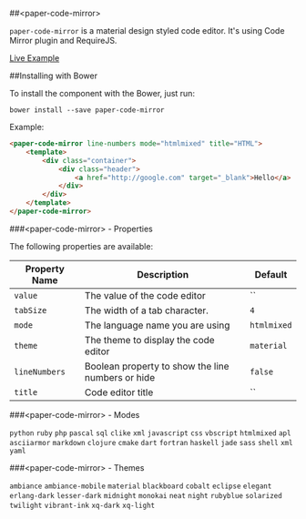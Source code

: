 ##&lt;paper-code-mirror&gt;

`paper-code-mirror` is a material design styled code editor. It's using Code Mirror plugin and RequireJS.

[Live Example](http://spacee.xyz/paper-code-mirror/demo.html)

##Installing with Bower

To install the component with the Bower, just run: 

`bower install --save paper-code-mirror`


Example:

```html
<paper-code-mirror line-numbers mode="htmlmixed" title="HTML">
    <template>
        <div class="container">
            <div class="header">
                <a href="http://google.com" target="_blank">Hello</a>
            </div>
        </div>
    </template>
</paper-code-mirror>
```

###&lt;paper-code-mirror&gt; - Properties

The following properties are available:

| Property Name | Description | Default |
| --- | --- | --- |
| `value` | The value of the code editor | `` |
| `tabSize` | The width of a tab character. | `4` |
| `mode` | The language name you are using | `htmlmixed` |
| `theme` | The theme to display the code editor | `material` |
| `lineNumbers` | Boolean property to show the line numbers or hide | `false` |
| `title` | Code editor title | `` |

###&lt;paper-code-mirror&gt; - Modes

`python`
`ruby`
`php`
`pascal`
`sql`
`clike`
`xml`
`javascript`
`css`
`vbscript`
`htmlmixed`
`apl`
`asciiarmor`
`markdown`
`clojure`
`cmake`
`dart`
`fortran`
`haskell`
`jade`
`sass`
`shell`
`xml`
`yaml`

###&lt;paper-code-mirror&gt; - Themes

`ambiance`
`ambiance-mobile`
`material`
`blackboard`
`cobalt`
`eclipse`
`elegant`
`erlang-dark`
`lesser-dark`
`midnight`
`monokai`
`neat`
`night`
`rubyblue`
`solarized`
`twilight`
`vibrant-ink`
`xq-dark`
`xq-light`
